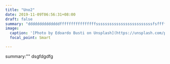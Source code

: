 ```yaml
---
title: "Uno2"
date: 2019-11-09T06:56:31+08:00
draft: false
summary: "ddddddddddddddffffffffffffffffsssssssssssssssssssssssssfsffffffffffffffffff"
image:
  caption: '[Photo by Edoardo Busti on Unsplash](https://unsplash.com/photos/gEdPXT6BKcc)'
  focal_point: Smart

---
```

summary:""
dsgfdgdfg

